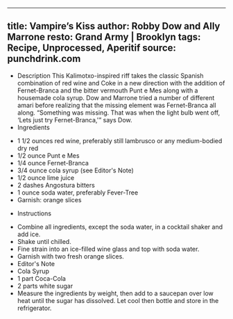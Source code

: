 
---
title: Vampire’s Kiss
author: Robby Dow and Ally Marrone
resto: Grand Army | Brooklyn
tags: Recipe, Unprocessed, Aperitif
source: punchdrink.com
---
- Description
This Kalimotxo-inspired riff takes the classic Spanish combination of red wine and Coke in a new direction with the addition of Fernet-Branca and the bitter vermouth Punt e Mes along with a housemade cola syrup. Dow and Marrone tried a number of different amari before realizing that the missing element was Fernet-Branca all along. “Something was missing. That was when the light bulb went off, ‘Lets just try Fernet-Branca,'” says Dow.
- Ingredients
* 1 1/2 ounces red wine, preferably still lambrusco or any medium-bodied dry red
* 1/2 ounce Punt e Mes
* 1/4 ounce Fernet-Branca
* 3/4 ounce cola syrup (see Editor's Note)
* 1/2 ounce lime juice
* 2 dashes Angostura bitters
* 1 ounce soda water, preferably Fever-Tree
* Garnish: orange slices
- Instructions
* Combine all ingredients, except the soda water, in a cocktail shaker and add ice.
* Shake until chilled.
* Fine strain into an ice-filled wine glass and top with soda water.
* Garnish with two fresh orange slices.
* Editor's Note
* Cola Syrup
* 1 part Coca-Cola
* 2 parts white sugar
* Measure the ingredients by weight, then add to a saucepan over low heat until the sugar has dissolved. Let cool then bottle and store in the refrigerator.

